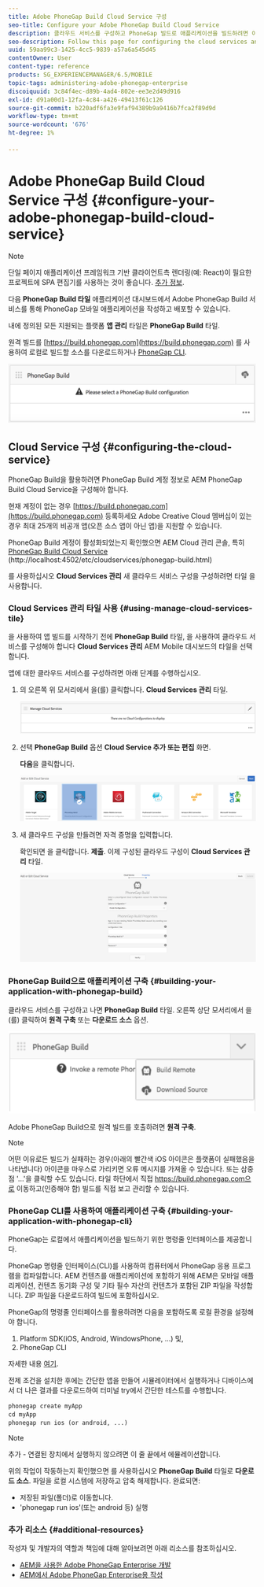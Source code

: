 ```yaml
---
title: Adobe PhoneGap Build Cloud Service 구성
seo-title: Configure your Adobe PhoneGap Build Cloud Service
description: 클라우드 서비스를 구성하고 PhoneGap 빌드로 애플리케이션을 빌드하려면 이 페이지를 따르십시오.
seo-description: Follow this page for configuring the cloud services and building your application with PhoneGap build.
uuid: 59aa99c3-1425-4cc5-9839-a57a6a545d45
contentOwner: User
content-type: reference
products: SG_EXPERIENCEMANAGER/6.5/MOBILE
topic-tags: administering-adobe-phonegap-enterprise
discoiquuid: 3c84f4ec-d89b-4ad4-802e-ee3e2d49d916
exl-id: d91a00d1-12fa-4c84-a426-49413f61c126
source-git-commit: b220adf6fa3e9faf94389b9a9416b7fca2f89d9d
workflow-type: tm+mt
source-wordcount: '676'
ht-degree: 1%

---
```


# Adobe PhoneGap Build Cloud Service 구성 {#configure-your-adobe-phonegap-build-cloud-service}

>[!NOTE]
>
>단일 페이지 애플리케이션 프레임워크 기반 클라이언트측 렌더링(예: React)이 필요한 프로젝트에 SPA 편집기를 사용하는 것이 좋습니다. [추가 정보](/help/sites-developing/spa-overview.md).

다음 **PhoneGap Build 타일** 애플리케이션 대시보드에서 Adobe PhoneGap Build 서비스를 통해 PhoneGap 모바일 애플리케이션을 작성하고 배포할 수 있습니다.

내에 정의된 모든 지원되는 플랫폼 **앱 관리** 타일은 **PhoneGap Build** 타일.

원격 빌드를 [https://build.phonegap.com](https://build.phonegap.com) 를 사용하여 로컬로 빌드할 소스를 다운로드하거나 [PhoneGap CLI](https://docs.phonegap.com/references/phonegap-cli/).

![PhoneGap Build 타일](assets/chlimage_1-60.png)

## Cloud Service 구성 {#configuring-the-cloud-service}

PhoneGap Build을 활용하려면 PhoneGap Build 계정 정보로 AEM PhoneGap Build Cloud Service을 구성해야 합니다.

현재 계정이 없는 경우 [https://build.phonegap.com](https://build.phonegap.com) 등록하세요 Adobe Creative Cloud 멤버십이 있는 경우 최대 25개의 비공개 앱(오픈 소스 앱이 아닌 앱)을 지원할 수 있습니다.

PhoneGap Build 계정이 활성화되었는지 확인했으면 AEM Cloud 관리 콘솔, 특히 [PhoneGap Build Cloud Service](http://localhost:4502/etc/cloudservices/phonegap-build.html) (http://localhost:4502/etc/cloudservices/phonegap-build.html)

를 사용하십시오 **Cloud Services 관리** 새 클라우드 서비스 구성을 구성하려면 타일 을 사용합니다.

### Cloud Services 관리 타일 사용 {#using-manage-cloud-services-tile}

을 사용하여 앱 빌드를 시작하기 전에 **PhoneGap Build** 타일, 을 사용하여 클라우드 서비스를 구성해야 합니다 **Cloud Services 관리** AEM Mobile 대시보드의 타일을 선택합니다.

앱에 대한 클라우드 서비스를 구성하려면 아래 단계를 수행하십시오.

1. 의 오른쪽 위 모서리에서 을(를) 클릭합니다. **Cloud Services 관리** 타일.

   ![chlimage_1-61](assets/chlimage_1-61.png)

1. 선택 **PhoneGap Build** 옵션 **Cloud Service 추가 또는 편집** 화면.

   **다음**&#x200B;을 클릭합니다.

   ![chlimage_1-62](assets/chlimage_1-62.png)

1. 새 클라우드 구성을 만들려면 자격 증명을 입력합니다.

   확인되면 을 클릭합니다. **제출**. 이제 구성된 클라우드 구성이 **Cloud Services 관리** 타일.

   ![chlimage_1-63](assets/chlimage_1-63.png)

### PhoneGap Build으로 애플리케이션 구축 {#building-your-application-with-phonegap-build}

클라우드 서비스를 구성하고 나면 **PhoneGap Build** 타일. 오른쪽 상단 모서리에서 을(를) 클릭하여 **원격 구축** 또는 **다운로드 소스** 옵션.

![chlimage_1-64](assets/chlimage_1-64.png)

Adobe PhoneGap Build으로 원격 빌드를 호출하려면 **원격 구축**.

>[!NOTE]
>
>어떤 이유로든 빌드가 실패하는 경우(아래의 빨간색 iOS 아이콘은 플랫폼이 실패했음을 나타냅니다) 아이콘을 마우스로 가리키면 오류 메시지를 가져올 수 있습니다. 또는 삼중 점 &#39;...&#39;을 클릭할 수도 있습니다. 타일 하단에서 직접 https://build.phonegap.com으로 이동하고(인증해야 함) 빌드를 직접 보고 관리할 수 있습니다.

### PhoneGap CLI를 사용하여 애플리케이션 구축 {#building-your-application-with-phonegap-cli}

PhoneGap는 로컬에서 애플리케이션을 빌드하기 위한 명령줄 인터페이스를 제공합니다.

PhoneGap 명령줄 인터페이스(CLI)를 사용하여 컴퓨터에서 PhoneGap 응용 프로그램을 컴파일합니다. AEM 컨텐츠를 애플리케이션에 포함하기 위해 AEM은 모바일 애플리케이션, 컨텐츠 동기화 구성 및 기타 필수 자산의 컨텐츠가 포함된 ZIP 파일을 작성합니다. ZIP 파일을 다운로드하여 빌드에 포함하십시오.

PhoneGap의 명령줄 인터페이스를 활용하려면 다음을 포함하도록 로컬 환경을 설정해야 합니다.

1. Platform SDK(iOS, Android, WindowsPhone, ...) 및,
1. PhoneGap CLI

자세한 내용 [여기](https://docs.phonegap.com/references/phonegap-cli/).

전제 조건을 설치한 후에는 간단한 앱을 만들어 시뮬레이터에서 실행하거나 디바이스에서 더 나은 결과를 다운로드하여 터미널 try에서 간단한 테스트를 수행합니다.

```xml
phonegap create myApp
cd myApp
phonegap run ios (or android, ...)
```

>[!NOTE]
>
>추가 - 연결된 장치에서 실행하지 않으려면 이 줄 끝에서 에뮬레이션합니다.

위의 작업이 작동하는지 확인했으면 를 사용하십시오 **PhoneGap Build** 타일로 **다운로드 소스**. 파일을 로컬 시스템에 저장하고 압축 해제합니다. 완료되면:

* 저장된 파일(폴더)로 이동합니다.
* &#39;phonegap run ios&#39;(또는 android 등) 실행

### 추가 리소스 {#additional-resources}

작성자 및 개발자의 역할과 책임에 대해 알아보려면 아래 리소스를 참조하십시오.

* [AEM을 사용한 Adobe PhoneGap Enterprise 개발](/help/mobile/developing-in-phonegap.md)
* [AEM에서 Adobe PhoneGap Enterprise용 작성](/help/mobile/phonegap.md)
